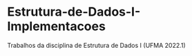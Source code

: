 # Estrutura-de-Dados-I-Implementacoes
Trabalhos da disciplina de Estrutura de Dados I (UFMA 2022.1)
